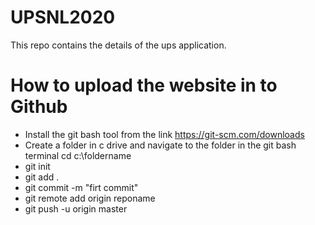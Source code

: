 # UPSNL2020
This repo contains the details of the ups application.

# How to upload the website in to Github
- Install the git bash tool from the link https://git-scm.com/downloads
- Create a folder in c drive and navigate to the folder in the git bash terminal cd c:\foldername
- git init
- git add .
- git commit -m "firt commit"
- git remote add origin reponame
- git push -u origin master
